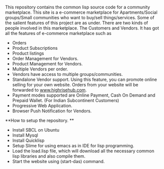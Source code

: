 This repository contains the common lisp source code for a community marketplace. This site is a e-commerce marketplace for Apartments/Social groups/Small communities who want to buy/sell things/services. Some of the salient features of this project are as under. 
There are two kinds of people involved in this marketplace. The Customers and Vendors. It has got all the features of e-commerce marketplace such as 
* Orders 
* Product Subscriptions 
* Product listings 
* Order Management for Vendors.
* Product Management for Vendors. 
* Multiple Vendors per order. 
* Vendors have access to multiple groups/communities. 
* Standalone Vendor support. Using this feature, you can promote online selling for your own website. Orders from your website will be forwarded to www.highrisehub.com. 
* Payment modes supported are Online Payment, Cash On Demand and Prepaid Wallet. (For Indian Subcontinent Customers) 
* Progressive Web Application. 
* Browser Push Notification for Vendors. 

**How to setup the repository. **

* Install SBCL on Ubuntu
* Install Mysql
* Install Quicklisp
* Setup Slime for using emacs as in IDE for lisp programming. 
* Load the load.lisp file, which will download all the necessary common lisp libraries and also compile them. 
* Start the website using (start-das) command. 




